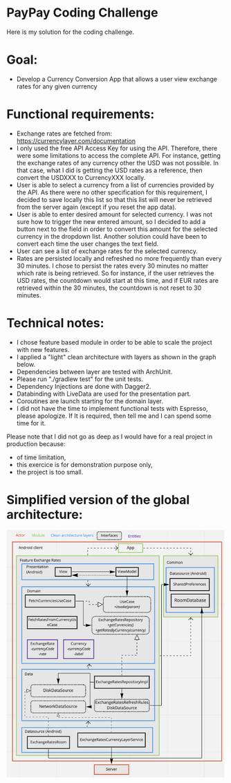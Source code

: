 # PayPay Coding Challenge


Here is my solution for the coding challenge.

# Goal:
- Develop a Currency Conversion App that allows a user view exchange rates for any given currency

# Functional requirements:
- Exchange rates are fetched from: https://currencylayer.com/documentation
- I only used the free API Access Key for using the API. Therefore, there were some limitations to
access the complete API. For instance, getting the exchange rates of any currency other the USD was
not possible. In that case, what I did is getting the USD rates as a reference, then convert the USDXXX
to CurrencyXXX locally.
- User is able to select a currency from a list of currencies provided by the API. As there were no
other specification for this requirement, I decided to save locally this list so that this list
will never be retrieved from the server again (except if you reset the app data).
- User is able to enter desired amount for selected currency. I was not sure how to trigger the new
entered amount, so I decided to add a button next to the field in order to convert this amount
for the selected currency in the dropdown list. Another solution could have been to convert each time
the user changes the text field.
- User can see a list of exchange rates for the selected currency.
- Rates are persisted locally and refreshed no more frequently than every 30 minutes. I chose to
persist the rates every 30 minutes no matter which rate is being retrieved. So for instance, if the
user retrieves the USD rates, the countdown would start at this time, and if EUR rates are retrieved
within the 30 minutes, the countdown is not reset to 30 minutes.


# Technical notes:
- I chose feature based module in order to be able to scale the project with new features.
- I applied a "light" clean architecture with layers as shown in the graph below.
- Dependencies between layer are tested with ArchUnit.
- Please run "./gradlew test" for the unit tests.
- Dependency Injections are done with Dagger2.
- Databinding with LiveData are used for the presentation part.
- Coroutines are launch starting for the domain layer.
- I did not have the time to implement functional tests with Espresso, please apologize. If
It is required, then tell me and I can spend some time for it.

Please note that I did not go as deep as I would have for a real project in production because:
- of time limitation,
- this exercice is for demonstration purpose only,
- the project is too small.

# Simplified version of the global architecture:

![Screenshot](paypay.png)